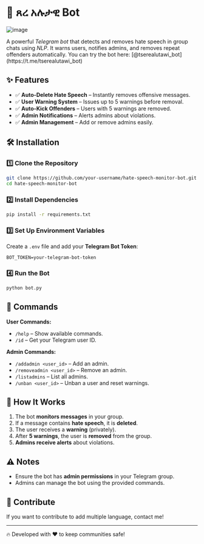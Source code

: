 # 🚀 ጸረ አሉታዊ Bot

![image](https://github.com/user-attachments/assets/92c75162-2f89-49c7-866f-2d37564f8caa)


A powerful *Telegram bot* that detects and removes hate speech in group chats using *NLP*. It warns users, notifies admins, and removes repeat offenders automatically. You can try the bot here: [@tserealutawi\_bot]\(https\://t.me/tserealutawi\_bot)

## ✨ Features

- ✅ **Auto-Delete Hate Speech** – Instantly removes offensive messages.
- ✅ **User Warning System** – Issues up to 5 warnings before removal.
- ✅ **Auto-Kick Offenders** – Users with 5 warnings are removed.
- ✅ **Admin Notifications** – Alerts admins about violations.
- ✅ **Admin Management** – Add or remove admins easily.

## 🛠️ Installation

### 1️⃣ Clone the Repository

```bash
git clone https://github.com/your-username/hate-speech-monitor-bot.git
cd hate-speech-monitor-bot
```

### 2️⃣ Install Dependencies

```bash
pip install -r requirements.txt
```

### 3️⃣ Set Up Environment Variables

Create a `.env` file and add your **Telegram Bot Token**:

```env
BOT_TOKEN=your-telegram-bot-token
```

### 4️⃣ Run the Bot

```bash
python bot.py
```

## 📌 Commands

**User Commands:**

- `/help` – Show available commands.
- `/id` – Get your Telegram user ID.

**Admin Commands:**

- `/addadmin <user_id>` – Add an admin.
- `/removeadmin <user_id>` – Remove an admin.
- `/listadmins` – List all admins.
- `/unban <user_id>` – Unban a user and reset warnings.

## 🤖 How It Works

1. The bot **monitors messages** in your group.
2. If a message contains **hate speech**, it is **deleted**.
3. The user receives a **warning** (privately).
4. After **5 warnings**, the user is **removed** from the group.
5. **Admins receive alerts** about violations.

## ⚠️ Notes

- Ensure the bot has **admin permissions** in your Telegram group.
- Admins can manage the bot using the provided commands.

## 🤝 Contribute

If you want to contribute to add multiple language, contact me!

---

🔥 Developed with ❤️ to keep communities safe!

